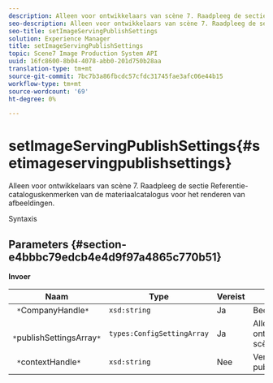 ```yaml
---
description: Alleen voor ontwikkelaars van scène 7. Raadpleeg de sectie Referentie-cataloguskenmerken van de materiaalcatalogus voor het renderen van afbeeldingen.
seo-description: Alleen voor ontwikkelaars van scène 7. Raadpleeg de sectie Referentie-cataloguskenmerken van de materiaalcatalogus voor het renderen van afbeeldingen.
seo-title: setImageServingPublishSettings
solution: Experience Manager
title: setImageServingPublishSettings
topic: Scene7 Image Production System API
uuid: 16fc8600-8b04-4078-abb0-201d750b28aa
translation-type: tm+mt
source-git-commit: 7bc7b3a86fbcdc57cfdc31745fae3afc06e44b15
workflow-type: tm+mt
source-wordcount: '69'
ht-degree: 0%

---
```



# setImageServingPublishSettings{#setimageservingpublishsettings}

Alleen voor ontwikkelaars van scène 7. Raadpleeg de sectie Referentie-cataloguskenmerken van de materiaalcatalogus voor het renderen van afbeeldingen.

Syntaxis

## Parameters {#section-e4bbbc79edcb4e4d9f97a4865c770b51}

**Invoer**

| Naam | Type | Vereist | Beschrijving |
|---|---|---|---|
| ` *`CompanyHandle`*` | `xsd:string` | Ja | Bedrijfshandgreep. |
| ` *`publishSettingsArray`*` | `types:ConfigSettingArray` | Ja | Alleen voor ontwikkelaars van scène 7. |
| ` *`contextHandle`*` | `xsd:string` | Nee | Verwerk de publicatiecontext. |

